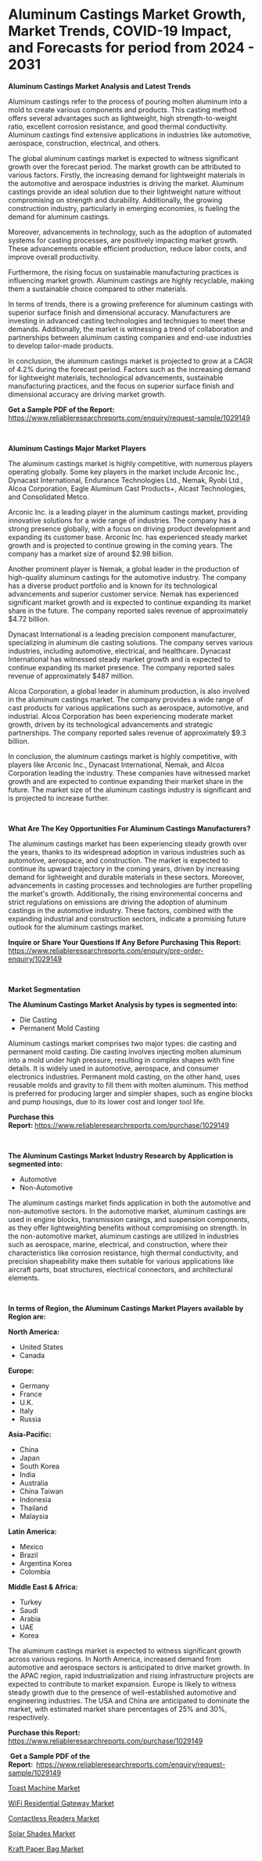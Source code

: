 <p><h1>Aluminum Castings Market Growth, Market Trends, COVID-19 Impact, and Forecasts for period from 2024 - 2031</h1></p><p><strong>Aluminum Castings Market Analysis and Latest Trends</strong></p>
<p><p>Aluminum castings refer to the process of pouring molten aluminum into a mold to create various components and products. This casting method offers several advantages such as lightweight, high strength-to-weight ratio, excellent corrosion resistance, and good thermal conductivity. Aluminum castings find extensive applications in industries like automotive, aerospace, construction, electrical, and others.</p><p>The global aluminum castings market is expected to witness significant growth over the forecast period. The market growth can be attributed to various factors. Firstly, the increasing demand for lightweight materials in the automotive and aerospace industries is driving the market. Aluminum castings provide an ideal solution due to their lightweight nature without compromising on strength and durability. Additionally, the growing construction industry, particularly in emerging economies, is fueling the demand for aluminum castings.</p><p>Moreover, advancements in technology, such as the adoption of automated systems for casting processes, are positively impacting market growth. These advancements enable efficient production, reduce labor costs, and improve overall productivity.</p><p>Furthermore, the rising focus on sustainable manufacturing practices is influencing market growth. Aluminum castings are highly recyclable, making them a sustainable choice compared to other materials.</p><p>In terms of trends, there is a growing preference for aluminum castings with superior surface finish and dimensional accuracy. Manufacturers are investing in advanced casting technologies and techniques to meet these demands. Additionally, the market is witnessing a trend of collaboration and partnerships between aluminum casting companies and end-use industries to develop tailor-made products.</p><p>In conclusion, the aluminum castings market is projected to grow at a CAGR of 4.2% during the forecast period. Factors such as the increasing demand for lightweight materials, technological advancements, sustainable manufacturing practices, and the focus on superior surface finish and dimensional accuracy are driving market growth.</p></p>
<p><strong>Get a Sample PDF of the Report:&nbsp;</strong> <a href="https://www.reliableresearchreports.com/enquiry/request-sample/1029149">https://www.reliableresearchreports.com/enquiry/request-sample/1029149</a></p>
<p>&nbsp;</p>
<p><strong>Aluminum Castings Major Market Players</strong></p>
<p><p>The aluminum castings market is highly competitive, with numerous players operating globally. Some key players in the market include Arconic Inc., Dynacast International, Endurance Technologies Ltd., Nemak, Ryobi Ltd., Alcoa Corporation, Eagle Aluminum Cast Products+, Alcast Technologies, and Consolidated Metco.</p><p>Arconic Inc. is a leading player in the aluminum castings market, providing innovative solutions for a wide range of industries. The company has a strong presence globally, with a focus on driving product development and expanding its customer base. Arconic Inc. has experienced steady market growth and is projected to continue growing in the coming years. The company has a market size of around $2.98 billion.</p><p>Another prominent player is Nemak, a global leader in the production of high-quality aluminum castings for the automotive industry. The company has a diverse product portfolio and is known for its technological advancements and superior customer service. Nemak has experienced significant market growth and is expected to continue expanding its market share in the future. The company reported sales revenue of approximately $4.72 billion.</p><p>Dynacast International is a leading precision component manufacturer, specializing in aluminum die casting solutions. The company serves various industries, including automotive, electrical, and healthcare. Dynacast International has witnessed steady market growth and is expected to continue expanding its market presence. The company reported sales revenue of approximately $487 million.</p><p>Alcoa Corporation, a global leader in aluminum production, is also involved in the aluminum castings market. The company provides a wide range of cast products for various applications such as aerospace, automotive, and industrial. Alcoa Corporation has been experiencing moderate market growth, driven by its technological advancements and strategic partnerships. The company reported sales revenue of approximately $9.3 billion.</p><p>In conclusion, the aluminum castings market is highly competitive, with players like Arconic Inc., Dynacast International, Nemak, and Alcoa Corporation leading the industry. These companies have witnessed market growth and are expected to continue expanding their market share in the future. The market size of the aluminum castings industry is significant and is projected to increase further.</p></p>
<p>&nbsp;</p>
<p><strong>What Are The Key Opportunities For Aluminum Castings Manufacturers?</strong></p>
<p><p>The aluminum castings market has been experiencing steady growth over the years, thanks to its widespread adoption in various industries such as automotive, aerospace, and construction. The market is expected to continue its upward trajectory in the coming years, driven by increasing demand for lightweight and durable materials in these sectors. Moreover, advancements in casting processes and technologies are further propelling the market's growth. Additionally, the rising environmental concerns and strict regulations on emissions are driving the adoption of aluminum castings in the automotive industry. These factors, combined with the expanding industrial and construction sectors, indicate a promising future outlook for the aluminum castings market.</p></p>
<p><strong>Inquire or Share Your Questions If Any Before Purchasing This Report:</strong> <a href="https://www.reliableresearchreports.com/enquiry/pre-order-enquiry/1029149">https://www.reliableresearchreports.com/enquiry/pre-order-enquiry/1029149</a></p>
<p>&nbsp;</p>
<p><strong>Market Segmentation</strong></p>
<p><strong>The Aluminum Castings Market Analysis by types is segmented into:</strong></p>
<p><ul><li>Die Casting</li><li>Permanent Mold Casting</li></ul></p>
<p><p>Aluminum castings market comprises two major types: die casting and permanent mold casting. Die casting involves injecting molten aluminum into a mold under high pressure, resulting in complex shapes with fine details. It is widely used in automotive, aerospace, and consumer electronics industries. Permanent mold casting, on the other hand, uses reusable molds and gravity to fill them with molten aluminum. This method is preferred for producing larger and simpler shapes, such as engine blocks and pump housings, due to its lower cost and longer tool life.</p></p>
<p><strong>Purchase this Report:&nbsp;</strong><a href="https://www.reliableresearchreports.com/purchase/1029149">https://www.reliableresearchreports.com/purchase/1029149</a></p>
<p>&nbsp;</p>
<p><strong>The Aluminum Castings Market Industry Research by Application is segmented into:</strong></p>
<p><ul><li>Automotive</li><li>Non-Automotive</li></ul></p>
<p><p>The aluminum castings market finds application in both the automotive and non-automotive sectors. In the automotive market, aluminum castings are used in engine blocks, transmission casings, and suspension components, as they offer lightweighting benefits without compromising on strength. In the non-automotive market, aluminum castings are utilized in industries such as aerospace, marine, electrical, and construction, where their characteristics like corrosion resistance, high thermal conductivity, and precision shapeability make them suitable for various applications like aircraft parts, boat structures, electrical connectors, and architectural elements.</p></p>
<p>&nbsp;</p>
<p><strong>In terms of Region, the Aluminum Castings Market Players available by Region are:</strong></p>
<p>
    <p> <strong> North America: </strong>
        <ul>
            <li>United States</li>
            <li>Canada</li>
        </ul>
        </p> 
    <p> <strong> Europe: </strong>
        <ul>
            <li>Germany</li>
            <li>France</li>
            <li>U.K.</li>
            <li>Italy</li>
            <li>Russia</li>
        </ul>
        </p> 
    <p> <strong> Asia-Pacific: </strong>
        <ul>
            <li>China</li>
            <li>Japan</li>
            <li>South Korea</li>
            <li>India</li>
            <li>Australia</li>
            <li>China Taiwan</li>
            <li>Indonesia</li>
            <li>Thailand</li>
            <li>Malaysia</li>
        </ul>
        </p> 
    <p> <strong> Latin America: </strong>
        <ul>
            <li>Mexico</li>
            <li>Brazil</li>
            <li>Argentina Korea</li>
            <li>Colombia</li>
        </ul>
        </p> 
    <p> <strong> Middle East & Africa: </strong>
        <ul>
            <li>Turkey</li>
            <li>Saudi</li>
            <li>Arabia</li>
            <li>UAE</li>
            <li>Korea</li>
        </ul>
    </p>
    </p>
<p><p>The aluminum castings market is expected to witness significant growth across various regions. In North America, increased demand from automotive and aerospace sectors is anticipated to drive market growth. In the APAC region, rapid industrialization and rising infrastructure projects are expected to contribute to market expansion. Europe is likely to witness steady growth due to the presence of well-established automotive and engineering industries. The USA and China are anticipated to dominate the market, with estimated market share percentages of 25% and 30%, respectively.</p></p>
<p><strong>Purchase this Report: </strong><a href="https://www.reliableresearchreports.com/purchase/1029149">https://www.reliableresearchreports.com/purchase/1029149</a></p>
<p>&nbsp;<strong>Get a Sample PDF of the Report:&nbsp;&nbsp;</strong><a href="https://www.reliableresearchreports.com/enquiry/request-sample/1029149">https://www.reliableresearchreports.com/enquiry/request-sample/1029149</a></p>
<p><strong></strong></p>
<p><p><a href="https://medium.com/@avacampbell767/toast-machine-market-report-reveals-the-latest-trends-and-growth-opportunities-of-this-market-0d671518e330">Toast Machine Market</a></p><p><a href="https://medium.com/@v27092023/wifi-residential-gateway-market-insight-market-trends-growth-forecasted-from-2024-to-2031-0001fcce147e">WiFi Residential Gateway Market</a></p><p><a href="https://medium.com/@v27092023/contactless-readers-market-insights-into-market-cagr-market-trends-and-growth-strategies-c19039f85b2a">Contactless Readers Market</a></p><p><a href="https://medium.com/@avacampbell767/solar-shades-market-comprehensive-assessment-by-type-application-and-geography-59992b5fb233">Solar Shades Market</a></p><p><a href="https://medium.com/@avacampbell767/kraft-paper-bag-market-report-reveals-the-latest-trends-and-growth-opportunities-of-this-market-a15a21e1baa9">Kraft Paper Bag Market</a></p></p>